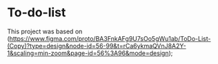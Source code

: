 # To-do-list

This project was based on (https://www.figma.com/proto/BA3FnkAFg9U7sOo5gWu1ab/ToDo-List-(Copy)?type=design&node-id=56-99&t=rCa6ykmaQVnJ8A2Y-1&scaling=min-zoom&page-id=56%3A96&mode=design);
